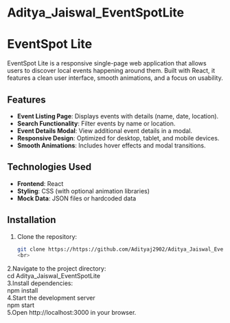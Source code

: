 # Aditya_Jaiswal_EventSpotLite 



# EventSpot Lite

EventSpot Lite is a responsive single-page web application that allows users to discover local events happening around them. Built with React, it features a clean user interface, smooth animations, and a focus on usability.

## Features
- **Event Listing Page**: Displays events with details (name, date, location).
- **Search Functionality**: Filter events by name or location.
- **Event Details Modal**: View additional event details in a modal.
- **Responsive Design**: Optimized for desktop, tablet, and mobile devices.
- **Smooth Animations**: Includes hover effects and modal transitions.

## Technologies Used
- **Frontend**: React
- **Styling**: CSS (with optional animation libraries)
- **Mock Data**: JSON files or hardcoded data

## Installation
1. Clone the repository:
   ```bash
   git clone https://https://github.com/Adityaj2902/Aditya_Jaiswal_EventSpotLite
   <br>
2.Navigate to the project directory:
<br>
   cd Aditya_Jaiswal_EventSpotLite
   <br>
3.Install dependencies:
<br>
   npm install
   <br>
4.Start the development server
<br>
  npm start
  <br>
5.Open http://localhost:3000 in your browser.
